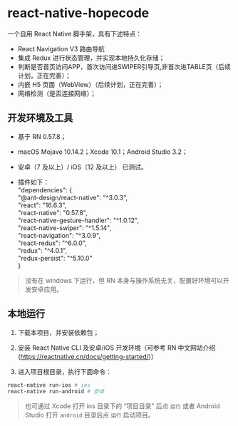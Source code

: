 # react-native-hopecode
一个自用 React Native 脚手架，具有下述特点：

* React Navigation V3 路由导航
* 集成 Redux 进行状态管理，并实现本地持久化存储；
* 判断是否首页访问APP，首次访问进SWIPER引导页,非首次进TABLE页（后续计划，正在完善）；
* 内嵌 H5 页面（WebView）（后续计划，正在完善）；
* 网络检测（是否连接网络）；



## 开发环境及工具

* 基于 RN 0.57.8；
* macOS Mojave 10.14.2；Xcode 10.1；Android Studio 3.2；
* 安卓（7 及以上）/ iOS（12 及以上） 已测试。

* 插件如下：<br/>
 "dependencies": {<br/>
    "@ant-design/react-native": "^3.0.3",<br/>
    "react": "16.6.3",<br/>
    "react-native": "0.57.8",<br/>
    "react-native-gesture-handler": "^1.0.12",<br/>
    "react-native-swiper": "^1.5.14",<br/>
    "react-navigation": "^3.0.9",<br/>
    "react-redux": "^6.0.0",<br/>
    "redux": "^4.0.1",<br/>
    "redux-persist": "^5.10.0"<br/>
  }<br/>

> 没有在 windows 下运行，但 RN 本身与操作系统无关，配置好环境可以开发安卓应用。

## 本地运行

1.  下载本项目，并安装依赖包；
2.  安装 React Native CLI 及安卓/iOS 开发环境（可参考 RN 中文网站介绍(https://reactnative.cn/docs/getting-started/)）

3.  进入项目根目录，执行下面命令：

```bash
react-native run-ios # ios
react-native run-android # 安卓
```

> 也可通过 Xcode 打开 ios 目录下的 “项目目录” 后点 `运行` 或者 Android Studio 打开 `android` 目录后点 `运行` 启动项目。



